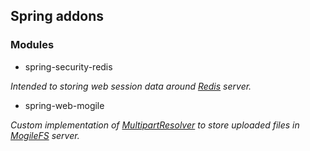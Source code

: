 ## Spring addons

### Modules

 - spring-security-redis

*Intended to storing web session data around [Redis](http://www.redis.io) server.*
 - spring-web-mogile
 
*Custom implementation of [MultipartResolver](http://docs.spring.io/spring-framework/docs/3.0.1.RELEASE/api/org/springframework/web/multipart/commons/CommonsMultipartResolver.html) to store uploaded files in [MogileFS](http://www.mogilefs.org) server.*